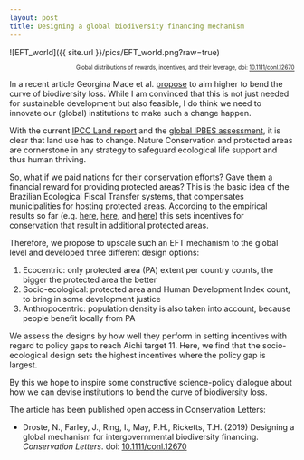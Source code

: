 ```yaml
---
layout: post
title: Designing a global biodiversity financing mechanism
---
```


![EFT_world]({{ site.url }}/pics/EFT_world.png?raw=true)
<p style="text-align: right;"><sub><sup>Global distributions of rewards, incentives, and their leverage, doi: <a href="https://doi.org/10.1111/conl.12670">10.1111/conl.12670</a></sup></sub></p>

In a recent article Georgina Mace et al. [propose](https://www.nature.com/articles/s41893-018-0130-0) to aim higher to bend the curve of biodiversity loss. While I am convinced that this is not just needed for sustainable development but also feasible, I do think we need to innovate our (global) institutions to make such a change happen.

With the current [IPCC Land report](https://www.ipcc.ch/2019/08/08/land-is-a-critical-resource_srccl/) and the [global IPBES assessment](https://www.ipbes.net/global-assessment-report-biodiversity-ecosystem-services), it is clear that land use has to change. Nature Conservation and protected areas are cornerstone in any strategy to safeguard ecological life support and thus human thriving.

So, what if we paid nations for their conservation efforts? Gave them a financial reward for providing protected areas? This is the basic idea of the Brazilian Ecological Fiscal Transfer systems, that compensates municipalities for hosting protected areas. According to the empirical results so far (e.g. [here](https://link.springer.com/article/10.1007/s10640-017-0195-7), [here](https://www.sciencedirect.com/science/article/pii/S092180091400278X), and [here](https://onlinelibrary.wiley.com/doi/full/10.1002/eet.1760)) this sets incentives for conservation that result in additional protected areas.

Therefore, we propose to upscale such an EFT mechanism to the global level and developed three different design options:

1. Ecocentric: only protected area (PA) extent per country counts, the bigger the protected area the better
2. Socio-ecological: protected area and Human Development Index count, to bring in some development justice
3. Anthropocentric: population density is also taken into account, because people benefit locally from PA

We assess the designs by how well they perform in setting incentives with regard to policy gaps to reach Aichi target 11. Here, we find that the socio-ecological design sets the highest incentives where the policy gap is largest.

By this we hope to inspire some constructive science-policy dialogue about how we can devise institutions to bend the curve of biodiversity loss.

The article has been published open access in Conservation Letters:

+ Droste, N., Farley, J., Ring, I., May, P.H., Ricketts, T.H. (2019) Designing a global mechanism for intergovernmental biodiversity financing. *Conservation Letters*. doi: [10.1111/conl.12670](https://doi.org/10.1111/conl.12670)
